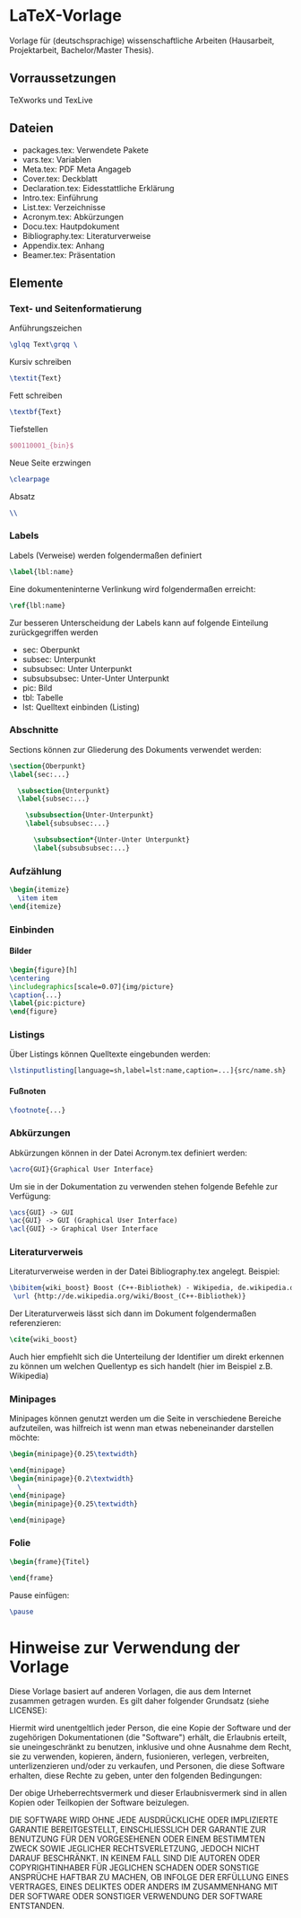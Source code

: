 # LaTeX-Vorlage

Vorlage für (deutschsprachige) wissenschaftliche Arbeiten (Hausarbeit, Projektarbeit, Bachelor/Master Thesis).

## Vorraussetzungen

TeXworks und TexLive

## Dateien

- packages.tex: Verwendete Pakete
- vars.tex: Variablen
- Meta.tex: PDF Meta Angageb
- Cover.tex: Deckblatt
- Declaration.tex: Eidesstattliche Erklärung
- Intro.tex: Einführung
- List.tex: Verzeichnisse
- Acronym.tex: Abkürzungen
- Docu.tex: Hautpdokument
- Bibliography.tex: Literaturverweise
- Appendix.tex: Anhang
- Beamer.tex: Präsentation

## Elemente

### Text- und Seitenformatierung

Anführungszeichen
```tex
\glqq Text\grqq \ 
```

Kursiv schreiben
```tex
\textit{Text}
```

Fett schreiben
```tex
\textbf{Text}
```

Tiefstellen
```tex
$00110001_{bin}$
```

Neue Seite erzwingen
```tex
\clearpage
```

Absatz
```tex
\\
```

### Labels

Labels (Verweise) werden folgendermaßen definiert

```tex
\label{lbl:name}
```

Eine dokumenteninterne Verlinkung wird folgendermaßen erreicht:
```tex
\ref{lbl:name}
```

Zur besseren Unterscheidung der Labels kann auf folgende Einteilung zurückgegriffen werden

- sec: Oberpunkt
- subsec: Unterpunkt
- subsubsec: Unter Unterpunkt
- subsubsubsec: Unter-Unter Unterpunkt
- pic: Bild
- tbl: Tabelle
- lst: Quelltext einbinden (Listing)

### Abschnitte

Sections können zur Gliederung des Dokuments verwendet werden:

```tex
\section{Oberpunkt}
\label{sec:...}

  \subsection{Unterpunkt}
  \label{subsec:...}

    \subsubsection{Unter-Unterpunkt}
    \label{subsubsec:...}

      \subsubsection*{Unter-Unter Unterpunkt}
      \label{subsubsubsec:...}
```

### Aufzählung

```tex
\begin{itemize}
  \item item
\end{itemize}
```

### Einbinden

#### Bilder

```tex
\begin{figure}[h]
\centering
\includegraphics[scale=0.07]{img/picture}
\caption{...}
\label{pic:picture}
\end{figure}
```

### Listings

Über Listings können Quelltexte eingebunden werden:
```tex
\lstinputlisting[language=sh,label=lst:name,caption=...]{src/name.sh}
```

#### Fußnoten

```tex
\footnote{...}
```

### Abkürzungen

Abkürzungen können in der Datei Acronym.tex definiert werden:
```tex
\acro{GUI}{Graphical User Interface}
```

Um sie in der Dokumentation zu verwenden stehen folgende Befehle zur Verfügung:
```tex
\acs{GUI} -> GUI
\ac{GUI} -> GUI (Graphical User Interface)
\acl{GUI} -> Graphical User Interface
```

### Literaturverweis

Literaturverweise werden in der Datei Bibliography.tex angelegt. Beispiel:
```tex
\bibitem{wiki_boost} Boost (C++-Bibliothek) - Wikipedia, de.wikipedia.org (Stand 10.10.2013)
 \url {http://de.wikipedia.org/wiki/Boost_(C++-Bibliothek)}
```

Der Literaturverweis lässt sich dann im Dokument folgendermaßen referenzieren:
```tex
\cite{wiki_boost}
```

Auch hier empfiehlt sich die Unterteilung der Identifier um direkt erkennen zu können um welchen Quellentyp es sich handelt (hier im Beispiel z.B. Wikipedia)

### Minipages

Minipages können genutzt werden um die Seite in verschiedene Bereiche aufzuteilen, was hilfreich ist wenn man etwas nebeneinander darstellen möchte:

```tex
\begin{minipage}{0.25\textwidth}

\end{minipage}
\begin{minipage}{0.2\textwidth}
  \
\end{minipage}
\begin{minipage}{0.25\textwidth}

\end{minipage}
```

### Folie

```tex
\begin{frame}{Titel}

\end{frame}
```

Pause einfügen:

```tex
\pause
```

# Hinweise zur Verwendung der Vorlage

Diese Vorlage basiert auf anderen Vorlagen, die aus dem Internet zusammen getragen wurden. Es gilt daher folgender Grundsatz (siehe LICENSE):

Hiermit wird unentgeltlich jeder Person, die eine Kopie der Software und der zugehörigen Dokumentationen (die "Software") erhält, die Erlaubnis erteilt, sie uneingeschränkt zu benutzen, inklusive und ohne Ausnahme dem Recht, sie zu verwenden, kopieren, ändern, fusionieren, verlegen, verbreiten, unterlizenzieren und/oder zu verkaufen, und Personen, die diese Software erhalten, diese Rechte zu geben, unter den folgenden Bedingungen:

Der obige Urheberrechtsvermerk und dieser Erlaubnisvermerk sind in allen Kopien oder Teilkopien der Software beizulegen.

DIE SOFTWARE WIRD OHNE JEDE AUSDRÜCKLICHE ODER IMPLIZIERTE GARANTIE BEREITGESTELLT, EINSCHLIESSLICH DER GARANTIE ZUR BENUTZUNG FÜR DEN VORGESEHENEN ODER EINEM BESTIMMTEN ZWECK SOWIE JEGLICHER RECHTSVERLETZUNG, JEDOCH NICHT DARAUF BESCHRÄNKT. IN KEINEM FALL SIND DIE AUTOREN ODER COPYRIGHTINHABER FÜR JEGLICHEN SCHADEN ODER SONSTIGE ANSPRÜCHE HAFTBAR ZU MACHEN, OB INFOLGE DER ERFÜLLUNG EINES VERTRAGES, EINES DELIKTES ODER ANDERS IM ZUSAMMENHANG MIT DER SOFTWARE ODER SONSTIGER VERWENDUNG DER SOFTWARE ENTSTANDEN.